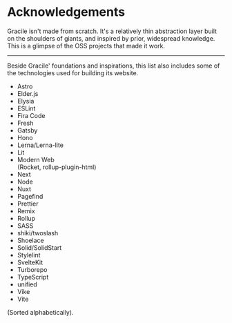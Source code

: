 # Acknowledgements

Gracile isn't made from scratch. It's a relatively thin abstraction layer built on the shoulders of giants, and inspired by prior, widespread knowledge.  
This is a glimpse of the OSS projects that made it work.

---

Beside Gracile' foundations and inspirations, this list also includes some of
the technologies used for building its website.

- Astro
- Elder.js
- Elysia
- ESLint
- Fira Code
- Fresh
- Gatsby
- Hono
- Lerna/Lerna-lite
- Lit
- Modern Web  
  (Rocket, rollup-plugin-html)
- Next
- Node
- Nuxt
- Pagefind
- Prettier
- Remix
- Rollup
- SASS
- shiki/twoslash
- Shoelace
- Solid/SolidStart
- Stylelint
- SvelteKit
- Turborepo
- TypeScript
- unified
- Vike
- Vite

(Sorted alphabetically).
